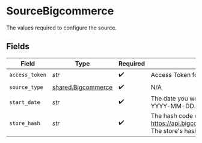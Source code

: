 # SourceBigcommerce

The values required to configure the source.


## Fields

| Field                                                                                                                   | Type                                                                                                                    | Required                                                                                                                | Description                                                                                                             | Example                                                                                                                 |
| ----------------------------------------------------------------------------------------------------------------------- | ----------------------------------------------------------------------------------------------------------------------- | ----------------------------------------------------------------------------------------------------------------------- | ----------------------------------------------------------------------------------------------------------------------- | ----------------------------------------------------------------------------------------------------------------------- |
| `access_token`                                                                                                          | *str*                                                                                                                   | :heavy_check_mark:                                                                                                      | Access Token for making authenticated requests.                                                                         |                                                                                                                         |
| `source_type`                                                                                                           | [shared.Bigcommerce](../../models/shared/bigcommerce.md)                                                                | :heavy_check_mark:                                                                                                      | N/A                                                                                                                     |                                                                                                                         |
| `start_date`                                                                                                            | *str*                                                                                                                   | :heavy_check_mark:                                                                                                      | The date you would like to replicate data. Format: YYYY-MM-DD.                                                          | 2021-01-01                                                                                                              |
| `store_hash`                                                                                                            | *str*                                                                                                                   | :heavy_check_mark:                                                                                                      | The hash code of the store. For https://api.bigcommerce.com/stores/HASH_CODE/v3/, The store's hash code is 'HASH_CODE'. |                                                                                                                         |